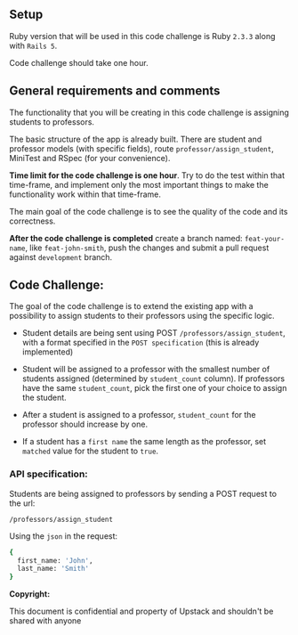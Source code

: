 ## Setup

Ruby version that will be used in this code challenge is Ruby `2.3.3` along with `Rails 5`.

Code challenge should take one hour.

## General requirements and comments
The functionality that you will be creating in this code challenge is assigning students to professors.

The basic structure of the app is already built. There are student and professor models (with specific fields), route `professor/assign_student`,
MiniTest and RSpec (for your convenience).

**Time limit for the code challenge is one hour**. Try to do the test within that time-frame, and implement only the most important things
to make the functionality work within that time-frame.

The main goal of the code challenge is to see the quality of the code and its correctness.

**After the code challenge is completed** create a branch named: `feat-your-name`, like `feat-john-smith`, push the changes and submit a pull request against `development` branch.


## Code Challenge:
The goal of the code challenge is to extend the existing app with a possibility to assign students to their professors using the specific logic.


- Student details are being sent using POST `/professors/assign_student`, with a format specified in the `POST specification` (this is already implemented)

- Student will be assigned to a professor with the smallest number of students assigned (determined by `student_count` column).
  If professors have the same `student_count`, pick the first one of your choice to assign the student.

- After a student is assigned to a professor, `student_count` for the professor should increase by one.
- If a student has a `first name` the same length as the professor, set `matched` value for the student to `true`.

### API specification:

Students are being assigned to professors by sending a POST request to the url:

    /professors/assign_student

Using the `json` in the request:

```bash
{
  first_name: 'John',
  last_name: 'Smith'
}
```

**Copyright:**

This document is confidential and property of Upstack and shouldn't be shared with anyone